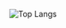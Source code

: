 ![Top Langs](https://github-readme-stats.vercel.app/api/top-langs/?username=ausf-software&layout=compact&theme=dracula)

